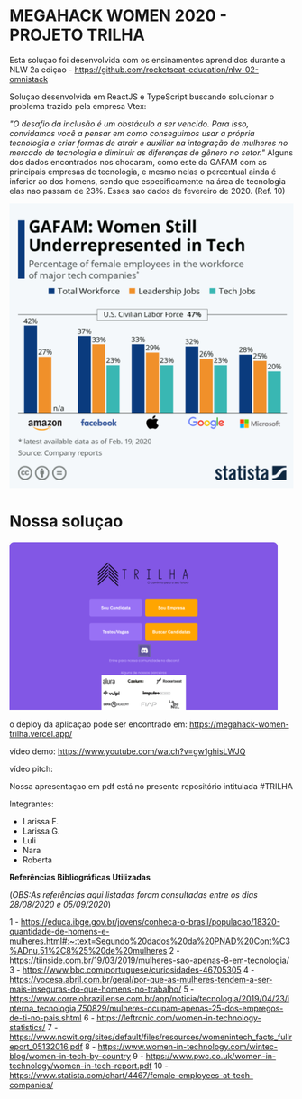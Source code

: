 # MEGAHACK WOMEN 2020 - PROJETO TRILHA

Esta soluçao foi desenvolvida com os ensinamentos aprendidos durante a NLW 2a ediçao - https://github.com/rocketseat-education/nlw-02-omnistack

Soluçao desenvolvida em ReactJS e TypeScript buscando solucionar o problema trazido pela empresa Vtex:

*"O desafio da inclusão é um obstáculo a ser vencido. Para isso, convidamos você a pensar em como conseguimos usar a própria tecnologia e criar formas de atrair e auxiliar na integração de mulheres no mercado de tecnologia e diminuir as diferenças de gênero no setor."*
Alguns dos dados encontrados nos chocaram, como este da GAFAM com as principais empresas de tecnologia, e mesmo nelas o percentual ainda é inferior ao dos homens, sendo que especificamente na área de tecnologia elas nao passam de 23%. Esses sao dados de fevereiro de 2020. (Ref. 10)

![Alt text](https://github.com/NaraGuimma/megahack-women-trilha/blob/master/statistica%2C%20Fev%202020.png "Optional Dados Statistica de Fevereiro de 2020 - vide REf. 10")



# Nossa soluçao

![Alt text](https://github.com/NaraGuimma/megahack-women-trilha/blob/master/index.html.png "Optional Home Page")

o deploy da aplicaçao pode ser encontrado em: https://megahack-women-trilha.vercel.app/

vídeo demo: https://www.youtube.com/watch?v=gw1ghisLWJQ

vídeo pitch: 

Nossa apresentaçao em pdf está no presente repositório intitulada #TRILHA


Integrantes:

- Larissa F.
- Larissa G.
- Luli
- Nara
- Roberta


**Referências Bibliográficas Utilizadas**

(*OBS:As referências aqui listadas foram consultadas entre os dias 28/08/2020 e 05/09/2020*)

1 - https://educa.ibge.gov.br/jovens/conheca-o-brasil/populacao/18320-quantidade-de-homens-e-mulheres.html#:~:text=Segundo%20dados%20da%20PNAD%20Cont%C3%ADnu,51%2C8%25%20de%20mulheres
2 - https://tiinside.com.br/19/03/2019/mulheres-sao-apenas-8-em-tecnologia/
3 - https://www.bbc.com/portuguese/curiosidades-46705305
4 - https://vocesa.abril.com.br/geral/por-que-as-mulheres-tendem-a-ser-mais-inseguras-do-que-homens-no-trabalho/
5 - https://www.correiobraziliense.com.br/app/noticia/tecnologia/2019/04/23/interna_tecnologia,750829/mulheres-ocupam-apenas-25-dos-empregos-de-ti-no-pais.shtml
6 - https://leftronic.com/women-in-technology-statistics/
7 - https://www.ncwit.org/sites/default/files/resources/womenintech_facts_fullreport_05132016.pdf
8 - https://www.women-in-technology.com/wintec-blog/women-in-tech-by-country
9 - https://www.pwc.co.uk/women-in-technology/women-in-tech-report.pdf
10 - https://www.statista.com/chart/4467/female-employees-at-tech-companies/
